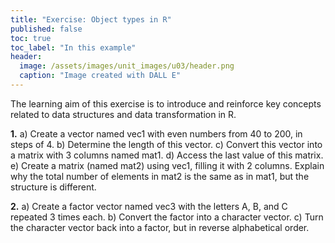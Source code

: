 ```yaml
---
title: "Exercise: Object types in R"
published: false
toc: true
toc_label: "In this example"
header:
  image: /assets/images/unit_images/u03/header.png
  caption: "Image created with DALL E"
---
```



The learning aim of this exercise is to introduce and reinforce key concepts related to data structures and data transformation in R.


**1.**
a) Create a vector named vec1 with even numbers from 40 to 200, in steps of 4.
b) Determine the length of this vector.
c) Convert this vector into a matrix with 3 columns named mat1.
d) Access the last value of this matrix.
e) Create a matrix (named mat2) using vec1, filling it with 2 columns. Explain why the total number of elements in mat2 is the same as in mat1, but the structure is different.

**2.**
a) Create a factor vector named vec3 with the letters A, B, and C repeated 3 times each.
b) Convert the factor into a character vector.
c) Turn the character vector back into a factor, but in reverse alphabetical order.





 <!-- **1.** <br/>
   a) Create a vector named `vec1` with even numbers from 40 to 450, in steps of 4.<br/>
   b) How long is this vector? <br/>
   c) Access the last element in the vector. <br/>
   d) Extend the vector `vec1` by values from 450 to 494.<br/>
   e) Calculate the sum of `vec1`.

<details>
   <summary>Solution Task 1</summary>
      <code>
      # a) <br>
      vec1 <- seq(40,450, by = 4)<br>
      # b) <br>
      length(vec1)<br>
      # c) <br>
      vec1[length(vec1)]<br>
      # d) <br>
      vec1 <- c(vec1, 450:494)<br>
      # e) <br>
      sum(vec1)<br>
      </code>
</details>
<br>

**2.** <br/>
   a) Create a matrix (named `mat1`) from `vec1` with 2 columns.<br/>
   b) Calculate the sum of `mat1`.<br/>
   c) Now create a matrix (named `mat2`) with 4 columns.<br/>
   d) Calculate the sum of `mat2`.<br/>
   e) What happened?<br/>
   f) Calculate the length of `vec1` divided by 5.<br/>
   g) Access the value at the 33rd row, 4th column of `mat2`.

<details>
   <summary>Solution Task 2</summary>
      <code>
      # a) <br>
      mat1 <- matrix(vec1, ncol = 2)<br>
      # b) <br>
      sum_mat1 <- sum(mat1)<br>
      # c) <br>
      mat2 <- matrix(vec1, ncol = 4)<br>
      # d) <br>
      sum_mat2 <- sum(mat2)<br>
      # e) <br>
      Different sums because vector doesn't fit perfectly inside the matrix.<br>
      # f) <br>
      length(vec1) / 5<br>
      # g) <br>
      value_33_4 <- mat2[33, 4]<br>
      </code>
</details>
<br>

**3.** <br/>
   a) Create a vector (`vec2`) with the first 10 letters of the alphabet (capitalized), each occurring 4 times. The class of this vector should be a factor. The factor levels should be in reverse order to the sequence in the alphabet (i.e., `A` should be listed as the last factor level when, for example, viewing the structure of the vector).<br/>
   b) Reverse the levels of `vec2`.

<details>
   <summary>Solution Task 3</summary>
      <code>
      # a) <br>
      vec2 <- factor(rep(LETTERS[1:10], each = 4), levels = rev(LETTERS[1:10]))<br>
      # b) <br>
      vec2 <- factor(vec2, levels = rev(levels(vec2)))
      </code>
</details>
<br>

**4.** Create a list named “list1” from `vec1`, `mat1`, `mat2`, and `vec2`. Assign appropriate names to the elements of the list. Access the 32th row, 3rd column, of the 3rd element of this list.

<details>
   <summary>Solution Task 4</summary>
      <code>
      list1 <- list(vec1 = vec1, mat1 = mat1, mat2 = mat2, vec2 = vec2) <br>
      value <- list1$mat2[32, 3]

      # or

      list1 <- list(vec1, mat1, mat2, vec2)>
      names(list1) <- c("vec1", "mat1", "mat2", "vec2")
      value <-  list[[3]][32,3]

      </code>
</details>
<br>


**5.** <br/>
    a) Create a matrix that has as many columns and rows as the length of `vec2` and name it `Dist`. It should be filled row-wise with values starting at 20.5, in steps of 1.<br/>
    b) In the lower half of the matrix, for odd columns, divide the individual values by 2, and for even columns, subtract 100. Name the result Dist2.

<details>
   <summary>Solution Task 5</summary>
      <code>
      # a) <br>
      Dist <- matrix(seq(20.5, by = 1, length.out = length(vec2) * length(vec2)), 
               nrow = length(vec2), 
               ncol = length(vec2), 
               byrow = TRUE)
      <br/>
      <br/>
      # b)<br>
      Dist2 <- Dist<br/>
      rows <- nrow(Dist2)<br/>
      cols <- ncol(Dist2)<br/>
      <br/>
      lower_half_rows <- (rows/2 + 1):rows<br/>
      <br/>
      # For odd columns in the lower half, divide values by 2<br/>
      Dist2[lower_half_rows, seq(1, cols, 2)] <- Dist2[lower_half_rows, seq(1, cols, 2)] / 2<br/>
      <br/>
      # For even columns in the lower half, subtract 100 <br/>
      Dist2[lower_half_rows, seq(2, cols, 2)] <- Dist2[lower_half_rows, seq(2, cols, 2)] - 100
      </code>
</details>
<br>

Please save your file as “FirstName_LastName_Task_Day3_Unit03.R”.
 -->